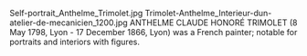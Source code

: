 Self-portrait_Anthelme_Trimolet.jpg Trimolet-Anthelme_Interieur-dun-atelier-de-mecanicien_1200.jpg ANTHELME CLAUDE HONORÉ TRIMOLET (8 May 1798, Lyon - 17 December 1866, Lyon) was a French painter; notable for portraits and interiors with figures.
